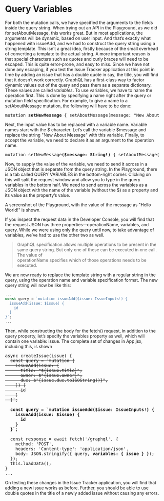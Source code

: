 # Query Variables

For both the mutation calls, we have specified the arguments to the fields inside the query string. When trying out an API in the Playground, as we did for setAboutMessage, this works great. But in most applications, the arguments will be dynamic, based on user input. And that’s exactly what happened with
issueAdd, and we had to construct the query string using a string template.
This isn’t a great idea, firstly because of the small overhead of converting a template to the actual string. A more important reason is that special characters such as quotes and curly braces will need to be escaped. This is quite error-prone, and easy to miss. Since we have not done any escaping, if you test the Issue Tracker
application at this point in time by adding an issue that has a double quote in say, the title, you will find that it doesn’t work correctly.
GraphQL has a first-class way to factor dynamic values out of the query and pass them as a separate dictionary. These values are called _variables_.
To use variables, we have to name the operation first. This is done by specifying a name right after the query or mutation field specification. For example, to give a name to a setAboutMessage mutation, the following will have to be done:

<pre>
mutation <b>setNewMessage</b> { setAboutMessage(message: "New About Message") }
</pre>

Next, the input value has to be replaced with a variable name. Variable names start with the $ character. Let’s call the variable $message and replace the string "New About Message" with this variable. Finally, to accept the variable, we need to declare it as an argument to the operation name.

<pre>
mutation setNewMessage<b>($message: String!)</b> { setAboutMessage(message: <b>$message</b>) }
</pre>

Now, to supply the value of the variable, we need to send it across in a JSON object that is separate from the query string. In the Playground, there is a tab called QUERY VARIABLES in the bottom-right corner. Clicking on this will split the request window and allow you to type in the query variables in the bottom half.
We need to send across the variables as a JSON object with the name of the variable (without the $) as a property and its value as the property’s value.

A screenshot of the Playground, with the value of the message as "Hello World!" is shown.



If you inspect the request data in the Developer Console, you will find that the request JSON has three properties—operationName, variables, and query. While we were using only the query until now, to take advantage of variables, we’ve had to use the other two as well.

 > GraphQL specification allows multiple operations to be present in the same query string. But only one of these can be executed in one call. The value of   
 > operationName specifies which of those operations needs to be executed.

We are now ready to replace the template string with a regular string in the query, using the operation name and variable specification format. The new query string will now be like this:

```js
...
const query = `mutation issueAdd($issue: IssueInputs!) {
  issueAdd(issue: $issue) {
    id
  }
}`;
...
```

Then, while constructing the body for the fetch() request, in addition to the query property, let’s specify the variables property as well, which will contain one variable: issue. The complete set of changes in App.jsx, including this, is shown

<pre>
async createIssue(issue) {
  <del>const query = `mutation {
    issueAdd(issue: {
      title: "${issue.title}",
      owner: $"{issue.owner}",
      due: $"{issue.due.toISOString()}",
    }) {
      id
    }
  }`;</del>
  
  <b>const query = `mutation issueAdd($issue: IssueInputs!) {
    issueAdd(issue: $issue) {
      id
    }
  }`;</b>
  
  const response = await fetch('/graphql', {
    method: 'POST',
    headers: 'Content-type': 'application/json',
    body: JSON.stringify({ query, <b>variables: { issue } </b>});
  });
  this.loadData();
}
...
</pre>

On testing these changes in the Issue Tracker application, you will find that adding a new issue works as before. Further, you should be able to use double quotes in the title of a newly added issue without causing any errors.
